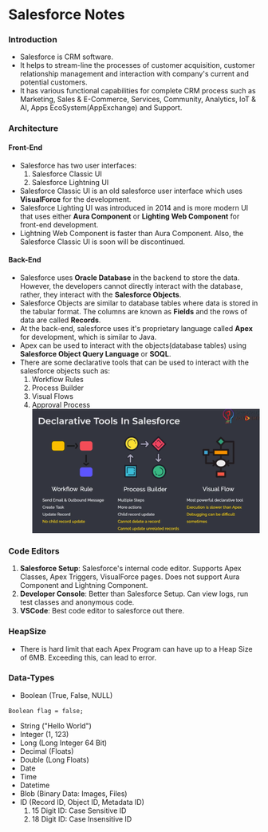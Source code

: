 # Salesforce Notes
### Introduction
* Salesforce is CRM software.
* It helps to stream-line the processes of customer acquisition, customer relationship management and interaction with company's current and potential customers.
* It has various functional capabilities for complete CRM process such as Marketing, Sales & E-Commerce, Services, Community, Analytics, IoT & AI, Apps EcoSystem(AppExchange) and Support.
### Architecture
#### Front-End
* Salesforce has two user interfaces:
    1. Salesforce Classic UI
    2. Salesforce Lightning UI
* Salesforce Classic UI is an old salesforce user interface which uses __VisualForce__ for the development.
* Salesforce Lighting UI was introduced in 2014 and is more modern UI that uses either __Aura Component__ or __Lighting Web Component__ for front-end development.
* Lightning Web Component is faster than Aura Component. Also, the Salesforce Classic UI is soon will be discontinued.
#### Back-End
* Salesforce uses __Oracle Database__ in the backend to store the data. However, the developers cannot directly interact with the database, rather, they interact with the __Salesforce Objects__.
* Salesforce Objects are similar to database tables where data is stored in the tabular format. The columns are known as __Fields__ and the rows of data are called __Records__.
* At the back-end, salesforce uses it's proprietary language called __Apex__ for development, which is similar to Java.
* Apex can be used to interact with the objects(database tables) using __Salesforce Object Query Language__ or __SOQL__.
* There are some declarative tools that can be used to interact with the salesforce objects such as:
    1. Workflow Rules
    2. Process Builder
    3. Visual Flows
    4. Approval Process
![Declarative Tools](images/declarative-tools.png)
### Code Editors
1. __Salesforce Setup__: Salesforce's internal code editor. Supports Apex Classes, Apex Triggers, VisualForce pages. Does not support Aura Component and Lightning Component.
2. __Developer Console__: Better than Salesforce Setup. Can view logs, run test classes and anonymous code. 
3. __VSCode__: Best code editor to salesforce out there.
### HeapSize
* There is hard limit that each Apex Program can have up to a Heap Size of 6MB. Exceeding this, can lead to error.
### Data-Types
* Boolean (True, False, NULL)
```apex
Boolean flag = false;
```
* String ("Hello World")
* Integer (1, 123)
* Long (Long Integer 64 Bit)
* Decimal (Floats)
* Double (Long Floats)
* Date
* Time
* Datetime
* Blob (Binary Data: Images, Files)
* ID (Record ID, Object ID, Metadata ID)
    1. 15 Digit ID: Case Sensitive ID
    2. 18 Digit ID: Case Insensitive ID
